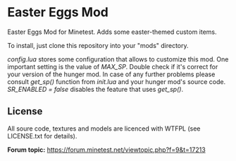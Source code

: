 # Easter Eggs Mod

Easter Eggs Mod for Minetest. Adds some easter-themed custom items.

To install, just clone this repository into your "mods" directory.

_config.lua_ stores some configuration that allows to customize this mod.
One important setting is the value of _MAX_SP_. Double check if it's correct
for your version of the hunger mod.
In case of any further problems please consult _get_sp()_ function from _init.lua_
and your hunger mod's source code. _SR_ENABLED = false_ disables the feature
that uses _get_sp()_.

## License

All soure code, textures and models are licenced with WTFPL (see LICENSE.txt for details).

**Forum topic:** <https://forum.minetest.net/viewtopic.php?f=9&t=17213>
